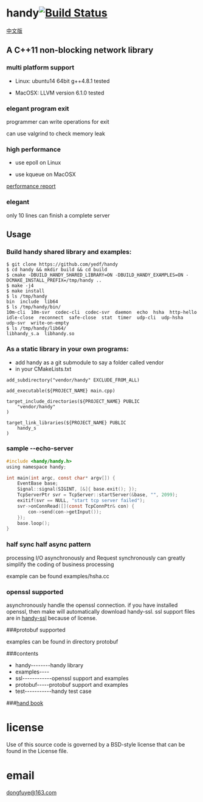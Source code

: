 handy[![Build Status](https://travis-ci.org/yedf/handy.png)](https://travis-ci.org/yedf/handy)
====
[中文版](https://github.com/yedf/handy/blob/master/README.md)
## A C++11 non-blocking network library

### multi platform support

*   Linux: ubuntu14 64bit g++4.8.1 tested

*   MacOSX: LLVM version 6.1.0 tested

### elegant program exit

programmer can write operations for exit

can use valgrind to check memory leak

### high performance

*   use epoll on Linux

*   use kqueue on MacOSX

[performance report](http://www.oschina.net/p/c11-handy)
### elegant

only 10 lines can finish a complete server

## Usage
### Build handy shared library and examples:
```
$ git clone https://github.com/yedf/handy
$ cd handy && mkdir build && cd build
$ cmake -DBUILD_HANDY_SHARED_LIBRARY=ON -DBUILD_HANDY_EXAMPLES=ON -DCMAKE_INSTALL_PREFIX=/tmp/handy ..
$ make -j4 
$ make install
$ ls /tmp/handy
bin  include  lib64
$ ls /tmp/handy/bin/
10m-cli  10m-svr  codec-cli  codec-svr  daemon  echo  hsha  http-hello  idle-close  reconnect  safe-close  stat  timer  udp-cli  udp-hsha  udp-svr  write-on-empty
$ ls /tmp/handy/lib64/
libhandy_s.a  libhandy.so
```

### As a static library in your own programs:
* add handy as a git submodule to say a folder called vendor
* in your CMakeLists.txt

```
add_subdirectory("vendor/handy" EXCLUDE_FROM_ALL)

add_executable(${PROJECT_NAME} main.cpp)

target_include_directories(${PROJECT_NAME} PUBLIC
    "vendor/handy"
)

target_link_libraries(${PROJECT_NAME} PUBLIC
    handy_s
)
```

### sample --echo-server

```c
#include <handy/handy.h>
using namespace handy;

int main(int argc, const char* argv[]) {
    EventBase base;
    Signal::signal(SIGINT, [&]{ base.exit(); });
    TcpServerPtr svr = TcpServer::startServer(&base, "", 2099);
    exitif(svr == NULL, "start tcp server failed");
    svr->onConnRead([](const TcpConnPtr& con) {
        con->send(con->getInput());
    });
    base.loop();
}
```

### half sync half async pattern

processing I/O asynchronously and Request synchronously can greatly simplify the coding of business processing

example can be found examples/hsha.cc

### openssl supported

asynchronously handle the openssl connection. if you have installed openssl, then make will automatically download handy-ssl.
ssl support files are in [handy-ssl](https://github.com/yedf/handy-ssl.git) because of license.

###protobuf supported

examples can be found in directory protobuf

###contents

*   handy--------handy library  
*   examples---- 
*   ssl------------openssl support and examples 
*   protobuf-----protobuf support and examples
*   test-----------handy test case  

###[hand book](https://github.com/yedf/handy/blob/master/doc-cn.md)

license
====
Use of this source code is governed by a BSD-style
license that can be found in the License file.

email
====
dongfuye@163.com
